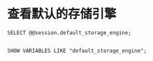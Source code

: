 # 查看默认的存储引擎

```
SELECT @@session.default_storage_engine;


SHOW VARIABLES LIKE "default_storage_engine";
```

